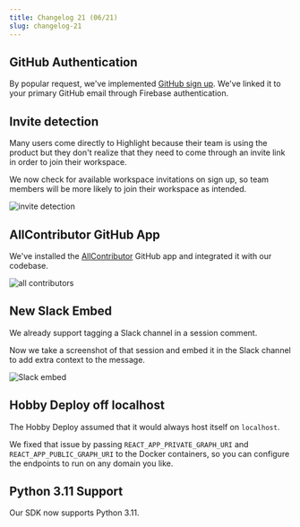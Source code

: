 ```yaml
---
title: Changelog 21 (06/21)
slug: changelog-21
---
```


## GitHub Authentication

By popular request, we've implemented [GitHub sign up](https://github.com/highlight/highlight/pull/5584). We've linked it to your primary GitHub email through Firebase authentication.

## Invite detection

Many users come directly to Highlight because their team is using the product but they don't realize that they need to come through an invite link in order to join their workspace.

We now check for available workspace invitations on sign up, so team members will be more likely to join their workspace as intended.

![invite detection](/images/changelog/21/invite-detection.png)

## AllContributor GitHub App

We've installed the [AllContributor](https://allcontributors.org/docs/en/bot/installation) GitHub app and integrated it with our codebase.

![all contributors](/images/changelog/21/all-contributors.png)

## New Slack Embed

We already support tagging a Slack channel in a session comment.

Now we take a screenshot of that session and embed it in the Slack channel to add extra context to the message.

![Slack embed](/images/changelog/21/slack-embed.png)

## Hobby Deploy off localhost

The Hobby Deploy assumed that it would always host itself on `localhost`.

We fixed that issue by passing `REACT_APP_PRIVATE_GRAPH_URI` and `REACT_APP_PUBLIC_GRAPH_URI` to the Docker containers, so you can configure the endpoints to run on any domain you like.

## Python 3.11 Support

Our SDK now supports Python 3.11.





